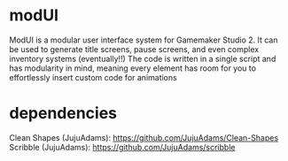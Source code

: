 # modUI
   ModUI is a modular user interface system for Gamemaker Studio 2. It can be used to generate title screens, pause screens, and even complex inventory systems (eventually!!)
 The code is written in a single script and has modularity in mind, meaning every element has room for you to effortlessly insert custom code for animations 

# dependencies  
Clean Shapes (JujuAdams): https://github.com/JujuAdams/Clean-Shapes  
Scribble (JujuAdams): https://github.com/JujuAdams/scribble
